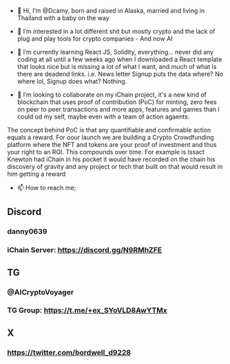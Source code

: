- 👋 Hi, I’m @Dcamy, born and raised in Alaska, married and living in Thailand with a baby on the way

- 👀 I’m interested in a lot different shit but mostly crypto and the lack of plug and play tools for crypto companies - And now AI

- 🌱 I’m currently learning React JS, Solidity, everything... never did any coding at all until a few weeks ago when I downloaded a React template that looks nice but is
missing a lot of what I want, and much of what is there are deadend links. i.e. News letter Signup puts the data where? No where lol, Signup does what? Nothing.  

- 💞️ I’m looking to collaborate on my iChain project, it's a new kind of blockchain that uses proof of contribution (PoC) for minting, zero fees on peer to peer transactions and more apps, features and games than I could od my self, maybe even with a team of action agaents. 

The concept behind PoC is that any quantifiable and confirmable action equals a reward. For oour launch we are building a Crypto Crowdfunding platform where the NFT and tokens are your proof of investment and thus your right to an ROI. This compounds over time. For example is Issact Knewton had iChain in his pocket it would have recorded on the chain his discovery of gravity and any project or tech that built on that would result in him getting a reward

- 📫 How to reach me;

## Discord
### danny0639
### iChain Server: https://discord.gg/N9RMhZFE
## TG
### @AICryptoVoyager
### TG Group: https://t.me/+ex_SYoVLD8AwYTMx
## X
### https://twitter.com/bordwell_d9228

<!---
Dcamy/Dcamy is a ✨ special ✨ repository because its `README.md` (this file) appears on your GitHub profile.
You can click the Preview link to take a look at your changes.
--->
